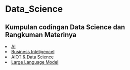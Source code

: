 # Data_Science
<h2>Kumpulan codingan Data Science dan Rangkuman Materinya</h2>

<li>
  <a href="Large Language Model/Modul.txt">AI</a>
</li>
<li>
  <a href="Large Language Model/Modul.txt">Business Inteligencel</a>
</li>
<li>
  <a href="Large Language Model/Modul.txt">AIOT & Data Science</a>
</li>
<li>
  <a href="Large Language Model/Modul.txt">Large Language Model</a>
</li>
